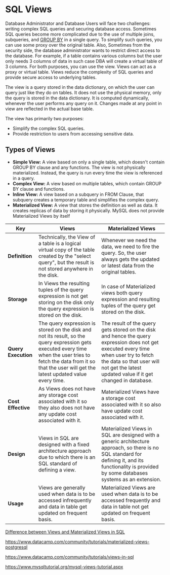 # SQL Views

Database Administrator and Database Users will face two challenges: writing complex SQL queries and securing database access. Sometimes SQL queries become more complicated due to the use of multiple joins, subqueries, and [GROUP BY](https://www.datacamp.com/community/tutorials/group-by-having-clause-sql) in a single query. To simplify such queries, you can use some proxy over the original table. Also, Sometimes from the security side, the database administrator wants to restrict direct access to the database. For example, if a table contains various columns but the user only needs 3 columns of data in such case DBA will create a virtual table of 3 columns. For both purposes, you can use the view. Views can act as a proxy or virtual table. Views reduce the complexity of SQL queries and provide secure access to underlying tables.

The view is a query stored in the data dictionary, on which the user can query just like they do on tables. It does not use the physical memory, only the query is stored in the data dictionary. It is computed dynamically, whenever the user performs any query on it. Changes made at any point in view are reflected in the actual base table.

The view has primarily two purposes:

- Simplify the complex SQL queries.
- Provide restriction to users from accessing sensitive data.

## Types of Views

- **Simple View:** A view based on only a single table, which doesn't contain GROUP BY clause and any functions. The view is not physically materialized. Instead, the query is run every time the view is referenced in a query.
- **Complex View:** A view based on multiple tables, which contain GROUP BY clause and functions.
- **Inline View:** A view based on a subquery in FROM Clause, that subquery creates a temporary table and simplifies the complex query.
- **Materialized View:** A view that stores the definition as well as data. It creates replicas of data by storing it physically. MySQL does not provide Materialized Views by itself

| **Key** | **Views** | **Materialized Views** |
| --- | --- | --- |
| **Definition** | Technically, the View of a table is a logical virtual copy of the table created by the "select query", but the result is not stored anywhere in the disk. | Whenever we need the data, we need to fire the query. So, the user always gets the updated or latest data from the original tables. | Materialized views are also the logical virtual copy of data−driven by the "select query", but the result of the query will get stored in the table or disk.  |
| **Storage** | In Views the resulting tuples of the query expression is not get storing on the disk only the query expression is stored on the disk. | In case of Materialized views both query expression and resulting tuples of the query get stored on the disk. |
| **Query Execution** | The query expression is stored on the disk and not its result, so the query expression gets executed every time when the user tries to fetch the data from it so that the user will get the latest updated value every time. | The result of the query gets stored on the disk and hence the query expression does not get executed every time when user try to fetch the data so that user will not get the latest updated value if it get changed in database. |
| **Cost Effective** | As Views does not have any storage cost associated with it so they also does not have any update cost associated with it. | Materialized Views have a storage cost associated with it so also have update cost associated with it. |
| **Design** | Views in SQL are designed with a fixed architecture approach due to which there is an SQL standard of defining a view. | Materialized Views in SQL are designed with a generic architecture approach, so there is no SQL standard for defining it, and its functionality is provided by some databases systems as an extension. |
| **Usage** | Views are generally used when data is to be accessed infrequently and data in table get updated on frequent basis. | Materialized Views are used when data is to be accessed frequently and data in table not get updated on frequent basis. |

[Difference between Views and Materialized Views in SQL](https://www.tutorialspoint.com/difference-between-views-and-materialized-views-in-sql)

<https://www.datacamp.com/community/tutorials/materialized-views-postgresql>

<https://www.datacamp.com/community/tutorials/views-in-sql>

<https://www.mysqltutorial.org/mysql-views-tutorial.aspx>
